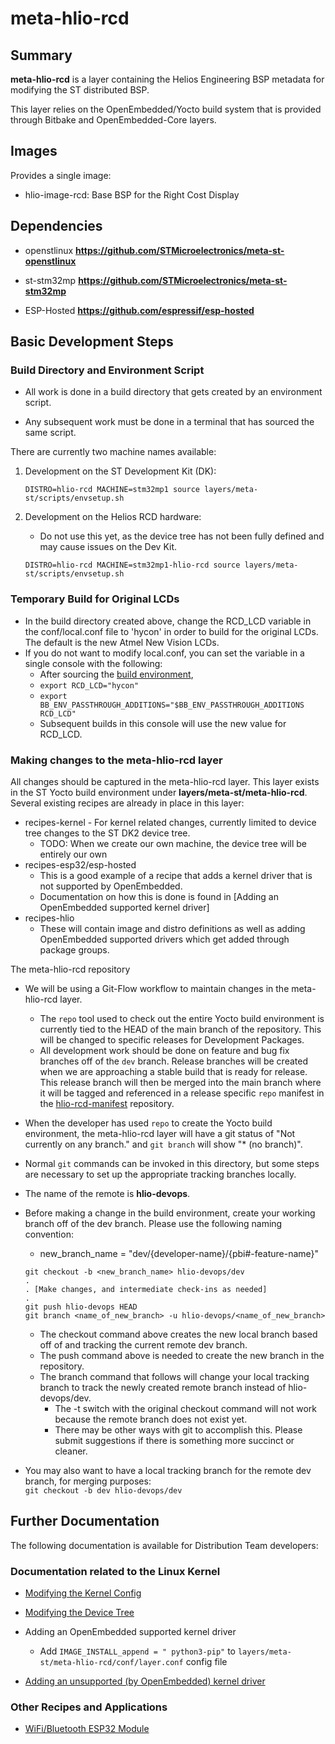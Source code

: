 # meta-hlio-rcd

## Summary

**meta-hlio-rcd** is a layer containing the Helios Engineering BSP metadata for modifying the ST distributed BSP.

This layer relies on the OpenEmbedded/Yocto build system that is provided through
Bitbake and OpenEmbedded-Core layers. 

## Images

Provides a single image:

* hlio-image-rcd: Base BSP for the Right Cost Display

## Dependencies

* openstlinux **https://github.com/STMicroelectronics/meta-st-openstlinux**

* st-stm32mp **https://github.com/STMicroelectronics/meta-st-stm32mp**

* ESP-Hosted **https://github.com/espressif/esp-hosted**

## Basic Development Steps

### Build Directory and Environment Script

- All work is done in a build directory that gets created by an environment script.

- Any subsequent work must be done in a terminal that has sourced the same script.

There are currently two machine names available:  

1. Development on the ST Development Kit (DK):
    ```
    DISTRO=hlio-rcd MACHINE=stm32mp1 source layers/meta-st/scripts/envsetup.sh
    ```

2. Development on the Helios RCD hardware:
   - Do not use this yet, as the device tree has not been fully defined and may cause issues on the Dev Kit.
    ```
    DISTRO=hlio-rcd MACHINE=stm32mp1-hlio-rcd source layers/meta-st/scripts/envsetup.sh
    ```

### Temporary Build for Original LCDs

- In the build directory created above, change the RCD_LCD variable in the conf/local.conf file to 'hycon' in order to build for the original LCDs. The default is the new Atmel New Vision LCDs.
- If you do not want to modify local.conf, you can set the variable in a single console with the following:
  - After sourcing the [build environment](#build-directory-and-environment-script),
  - `export RCD_LCD="hycon"`
  - `export BB_ENV_PASSTHROUGH_ADDITIONS="$BB_ENV_PASSTHROUGH_ADDITIONS RCD_LCD"`
  - Subsequent builds in this console will use the new value for RCD_LCD.

### Making changes to the meta-hlio-rcd layer

All changes should be captured in the meta-hlio-rcd layer. This layer exists in the ST Yocto build environment under __layers/meta-st/meta-hlio-rcd__. Several existing recipes are already in place in this layer:
  - recipes-kernel - For kernel related changes, currently limited to device tree changes to the ST DK2 device tree.
    - TODO: When we create our own machine, the device tree will be entirely our own
  - recipes-esp32/esp-hosted
    - This is a good example of a recipe that adds a kernel driver that is not supported by OpenEmbedded.
    - Documentation on how this is done is found in [Adding an OpenEmbedded supported kernel driver]
  - recipes-hlio
    - These will contain image and distro definitions as well as adding OpenEmbedded supported drivers which get added through package groups.

The meta-hlio-rcd repository
  - We will be using a Git-Flow workflow to maintain changes in the meta-hlio-rcd layer.
    - The `repo` tool used to check out the entire Yocto build environment is currently tied to the HEAD of the main branch of the repository. This will be changed to specific releases for Development Packages.
    - All development work should be done on feature and bug fix branches off of the `dev` branch. Release branches will be created when we are approaching a stable build that is ready for release. This release branch will then be merged into the main branch where it will be tagged and referenced in a release specific `repo` manifest in the [hlio-rcd-manifest](https://enovationexternal.visualstudio.com/HCEE/_git/hlio-rcd-manifest) repository.

  - When the developer has used `repo` to create the Yocto build environment, the meta-hlio-rcd layer will have a git status of "Not currently on any branch." and `git branch` will show "* (no branch)". 
  - Normal `git` commands can be invoked in this directory, but some steps are necessary to set up the appropriate tracking branches locally. 
  - The name of the remote is __hlio-devops__.  
  - Before making a change in the build environment, create your working branch off of the dev branch. Please use the following naming convention:
    - new_branch_name = "dev/{developer-name}/{pbi#-feature-name}"
    ```git
    git checkout -b <new_branch_name> hlio-devops/dev
    .
    . [Make changes, and intermediate check-ins as needed]
    .
    git push hlio-devops HEAD
    git branch <name_of_new_branch> -u hlio-devops/<name_of_new_branch>
    ```
    - The checkout command above creates the new local branch based off of and tracking the current remote dev branch.
    - The push command above is needed to create the new branch in the repository.
    - The branch command that follows will change your local tracking branch to track the newly created remote branch instead of hlio-devops/dev.
      - The -t switch with the original checkout command will not work because the remote branch does not exist yet.
      - There may be other ways with git to accomplish this. Please submit suggestions if there is something more succinct or cleaner.
  - You may also want to have a local tracking branch for the remote dev branch, for merging purposes:  
`git checkout -b dev hlio-devops/dev`

## Further Documentation

The following documentation is available for Distribution Team developers:

### Documentation related to the Linux Kernel

- [Modifying the Kernel Config](https://dev.azure.com/HeliosEngineering/Right%20Cost%20Display/_git/meta-hlio-rcd?path=%2Fdocs%2FUpdate_Kernel_Config.md&version=GBdev&_a=preview)

- [Modifying the Device Tree](https://enovationexternal.visualstudio.com/HCEE/_git/meta-hlio-rcd?path=/docs/Modify_Device_Tree.md&version=GBdev&_a=preview)

- Adding an OpenEmbedded supported kernel driver
  - Add `IMAGE_INSTALL_append = " python3-pip"` to `layers/meta-st/meta-hlio-rcd/conf/layer.conf` config file

- [Adding an unsupported (by OpenEmbedded) kernel driver](https://enovationexternal.visualstudio.com/HCEE/_git/meta-hlio-rcd?path=/docs/Add_Kernel_Driver.md&version=GBdev&_a=preview)

### Other Recipes and Applications

- [WiFi/Bluetooth ESP32 Module](https://dev.azure.com/HeliosEngineering/Right%20Cost%20Display/_git/meta-hlio-rcd?path=/docs/WLAN_ESP32_Module.md&version=GBdev&_a=preview)

